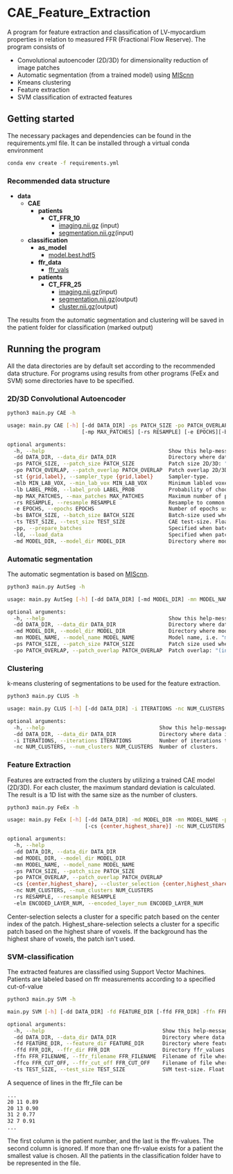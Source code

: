 # CAE_Feature_Extraction
A program for feature extraction and classification of LV-myocardium properties in relation to measured FFR (Fractional Flow Reserve). The program consists of 

- Convolutional autoencoder (2D/3D) for dimensionality reduction of image patches
- Automatic segmentation (from a trained model) using [MIScnn](https://github.com/frankkramer-lab/MIScnn)
- Kmeans clustering
- Feature extraction
- SVM classification of extracted features 

## Getting started
The necessary packages and dependencies can be found in the requirements.yml file. It can be installed through a virtual conda environment
```bash
conda env create -f requirements.yml
```
### Recommended data structure
- __data__
   - __CAE__
     - __patients__
       - __CT\_FFR\_10__
         - [imaging.nii.gz](CAE/patients/CT_FFR_10/imaging.nii.gz) (input)
         - [segmentation.nii.gz](CAE/patients/CT_FFR_10/segmentation.nii.gz)(input)            
   - __classification__
     - __as\_model__
       - [model.best.hdf5](classification/as_model/model.best.hdf5)
     - __ffr\_data__
       - [ffr\_vals](classification/ffr_data/ffr_vals)
     - __patients__
       - __CT\_FFR\_25__
         - [imaging.nii.gz](classification/patients/CT_FFR_25/imaging.nii.gz)(input)
         - [segmentation.nii.gz](classification/patients/CT_FFR_25/segmentation.nii.gz)(output)
         - [cluster.nii.gz](classification/patients/CT_FFR_25/cluster.nii.gz)(output)

The results from the automatic segmentation and clustering will be saved in the patient folder for classification (marked output)

## Running the program
All the data directories are by default set according to the recommended data structure. For programs using results from other programs (FeEx and SVM) some directories have to be specified.
### 2D/3D Convolutional Autoencoder
```bash
python3 main.py CAE -h

usage: main.py CAE [-h] [-dd DATA_DIR] -ps PATCH_SIZE -po PATCH_OVERLAP -st {grid,label} [-mlb MIN_LAB_VOX] [-lb LABEL_PROB]
                        [-mp MAX_PATCHES] [-rs RESAMPLE] [-e EPOCHS][-bs BATCH_SIZE] [-ts TEST_SIZE] [-pp] [-ld] [-md MODEL_DIR]

optional arguments:
  -h, --help                                        Show this help-message and exit.
  -dd DATA_DIR, --data_dir DATA_DIR                 Directory where data is stored.
  -ps PATCH_SIZE, --patch_size PATCH_SIZE           Patch size 2D/3D: "(1,int,int)" or "(int,int,int)".
  -po PATCH_OVERLAP, --patch_overlap PATCH_OVERLAP  Patch overlap 2D/3D: (0,int,int) or (int,int,int). Must be even number and smaller than patch size.
  -st {grid,label}, --sampler_type {grid,label}     Sampler-type.
  -mlb MIN_LAB_VOX, --min_lab_vox MIN_LAB_VOX       Minimum labled voxels used by grid-sampler.
  -lb LABEL_PROB, --label_prob LABEL_PROB           Probability of choosing patches with labeled voxel as center. Used by label-sampler.
  -mp MAX_PATCHES, --max_patches MAX_PATCHES        Maximum number of patches to extract.
  -rs RESAMPLE, --resample RESAMPLE                 Resample to common voxel spacing (float,float,float).
  -e EPOCHS, --epochs EPOCHS                        Number of epochs used when training.
  -bs BATCH_SIZE, --batch_size BATCH_SIZE           Batch-size used when training.
  -ts TEST_SIZE, --test_size TEST_SIZE              CAE test-size. Float between 0.0 and 1.0.
  -pp, --prepare_batches                            Specified when batches should be prepared and saved as mini-batches.
  -ld, --load_data                                  Specified when patches should be loaded.
  -md MODEL_DIR, --model_dir MODEL_DIR              Directory where model is stored. When specified predictions are made on the loaded model.
```
### Automatic segmentation
The automatic segmentation is based on [MIScnn](https://github.com/frankkramer-lab/MIScnn). 
```bash
python3 main.py AutSeg -h

usage: main.py AutSeg [-h] [-dd DATA_DIR] [-md MODEL_DIR] -mn MODEL_NAME -ps PATCH_SIZE -po PATCH_OVERLAP

optional arguments:
  -h, --help                                        Show this help-message and exit.
  -dd DATA_DIR, --data_dir DATA_DIR                 Directory where data is stored.
  -md MODEL_DIR, --model_dir MODEL_DIR              Directory where model is stored.
  -mn MODEL_NAME, --model_name MODEL_NAME           Model name, i.e. "model.best".
  -ps PATCH_SIZE, --patch_size PATCH_SIZE           Patch size used when the model was trained: "(int,int,int)".
  -po PATCH_OVERLAP, --patch_overlap PATCH_OVERLAP  Patch overlap: "(int,int,int)"lap PATCH_OVERLAP  Patch overlap: "(int,int,int)".
```
### Clustering
k-means clustering of segmentations to be used for the feature extraction.
```bash
python3 main.py CLUS -h

usage: main.py CLUS [-h] [-dd DATA_DIR] -i ITERATIONS -nc NUM_CLUSTERS

optional arguments:
  -h, --help                                     Show this help-message and exit.
  -dd DATA_DIR, --data_dir DATA_DIR              Directory where data is stored.
  -i ITERATIONS, --iterations ITERATIONS         Number of iterations to run-kmeans clustering.
  -nc NUM_CLUSTERS, --num_clusters NUM_CLUSTERS  Number of clusters.
```
### Feature Extraction
Features are extracted from the clusters by utilizing a trained CAE model (2D/3D). For each cluster, the maximum standard deviation is calculated. The result is a 1D list with the same size as the number of clusters.
```bash
python3 main.py FeEx -h

usage: main.py FeEx [-h] [-dd DATA_DIR] -md MODEL_DIR -mn MODEL_NAME -ps PATCH_SIZE [-po PATCH_OVERLAP] 
                         [-cs {center,highest_share}] -nc NUM_CLUSTERS [-rs RESAMPLE] -elm ENCODED_LAYER_NUM

optional arguments:
  -h, --help                                                              Show this help-message and exit.
  -dd DATA_DIR, --data_dir DATA_DIR                                       Directory where data is stored.
  -md MODEL_DIR, --model_dir MODEL_DIR                                    Directory where model is stored.
  -mn MODEL_NAME, --model_name MODEL_NAME                                 Model name, i.e. "model_2D".
  -ps PATCH_SIZE, --patch_size PATCH_SIZE                                 Patch size 3D/3D: "(1,int,int)" or "(int,int,int)".
  -po PATCH_OVERLAP, --patch_overlap PATCH_OVERLAP                        Patch overlap 2D/3D: "(0,int,int)" or "(int,int,int)". Must be even number and smaller than patch size.
  -cs {center,highest_share}, --cluster_selection {center,highest_share}  Method used to choose which cluster a specific patch belongs to.
  -nc NUM_CLUSTERS, --num_clusters NUM_CLUSTERS                           Number of clusters.
  -rs RESAMPLE, --resample RESAMPLE                                       Resample to common voxel spacing (float,float,float).
  -elm ENCODED_LAYER_NUM, --encoded_layer_num ENCODED_LAYER_NUM           Number of the encoded layer from CAE-architecture counting from the bottom.
```

Center-selection selects a cluster for a specific patch based on the center index of the patch. Highest_share-selection selects a cluster for a specific patch based on the highest share of voxels. If the background has the highest share of voxels, the patch isn't used. 
### SVM-classification 
The extracted features are classified using Support Vector Machines. Patients are labeled based on ffr measurements according to a specified cut-of-value
```bash
python3 main.py SVM -h

main.py SVM [-h] [-dd DATA_DIR] -fd FEATURE_DIR [-ffd FFR_DIR] -ffn FFR_FILENAME [-ffco FFR_CUT_OFF] [-ts TEST_SIZE]

optional arguments:
  -h, --help                                      Show this help-message and exit.
  -dd DATA_DIR, --data_dir DATA_DIR               Directory where data is stored.
  -fd FEATURE_DIR, --feature_dir FEATURE_DIR      Directory where features are stored, i.e. output from FeEx.
  -ffd FFR_DIR, --ffr_dir FFR_DIR                 Directory ffr_values are stores.
  -ffn FFR_FILENAME, --ffr_filename FFR_FILENAME  Filename of file where ffr-values are stored.
  -ffco FFR_CUT_OFF, --ffr_cut_off FFR_CUT_OFF    Filename of file where ffr-values are stored.
  -ts TEST_SIZE, --test_size TEST_SIZE            SVM test-size. Float between 0.0 and 1.0
```
A sequence of lines in the ffr_file can be
```bash
...
20 11 0.89
20 13 0.90
31 2 0.77
32 7 0.91
...
```
The first column is the patient number, and the last is the ffr-values. The second column is ignored. If more than one ffr-value exists for a patient the smallest value is chosen. All the patients in the classification folder have to be represented in the file.


